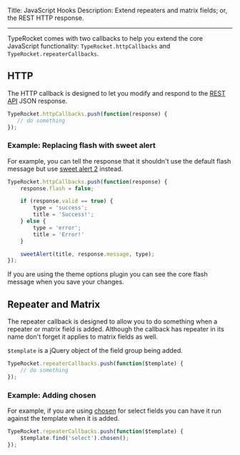 Title: JavaScript Hooks
Description: Extend repeaters and matrix fields; or, the REST HTTP response.

---

TypeRocket comes with two callbacks to help you extend the core JavaScript functionality: `TypeRocket.httpCallbacks` and `TypeRocket.repeaterCallbacks`.

## HTTP

The HTTP callback is designed to let you modify and respond to the [REST API](/docs/v3/rest-api/) JSON response.

```javascript
TypeRocket.httpCallbacks.push(function(response) {
   // do something
});
```

### Example: Replacing flash with sweet alert

For example, you can tell the response that it shouldn't use the default flash message but use [sweet alert 2](https://limonte.github.io/sweetalert2/) instead.

```javascript
TypeRocket.httpCallbacks.push(function(response) {
    response.flash = false;

    if (response.valid == true) {
        type = 'success';
        title = 'Success!';
    } else {
        type = 'error';
        title = 'Error!'
    }

    sweetAlert(title, response.message, type);
});
```

If you are using the theme options plugin you can see the core flash message when you save your changes. 

## Repeater and Matrix

The repeater callback is designed to allow you to do something when a repeater or matrix field is added. Although the callback has repeater in its name don't forget it applies to matrix fields as well. 

`$template` is a jQuery object of the field group being added.

```javascript
TypeRocket.repeaterCallbacks.push(function($template) {
    // do something
});
```

### Example: Adding chosen

For example, if you are using [chosen](http://harvesthq.github.io/chosen/) for select fields you can have it run against the template when it is added.

```javascript
TypeRocket.repeaterCallbacks.push(function($template) {
    $template.find('select').chosen();
});
```